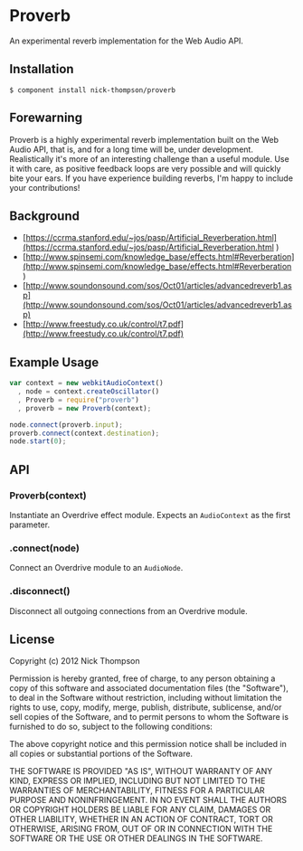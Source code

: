 
# Proverb

  An experimental reverb implementation for the Web Audio API.

## Installation

    $ component install nick-thompson/proverb

## Forewarning

Proverb is a highly experimental reverb implementation built on the Web Audio
API, that is, and for a long time will be, under development. Realistically it's 
more of an interesting challenge than a useful module.
Use it with care, as positive feedback loops are very possible and will quickly
bite your ears. If you have experience building reverbs, I'm happy to include
your contributions!

## Background

 * [https://ccrma.stanford.edu/~jos/pasp/Artificial_Reverberation.html](https://ccrma.stanford.edu/~jos/pasp/Artificial_Reverberation.html
)
 * [http://www.spinsemi.com/knowledge_base/effects.html#Reverberation](http://www.spinsemi.com/knowledge_base/effects.html#Reverberation
)
 * [http://www.soundonsound.com/sos/Oct01/articles/advancedreverb1.asp](http://www.soundonsound.com/sos/Oct01/articles/advancedreverb1.asp)
 * [http://www.freestudy.co.uk/control/t7.pdf](http://www.freestudy.co.uk/control/t7.pdf)

## Example Usage

```javascript
var context = new webkitAudioContext()
  , node = context.createOscillator()
  , Proverb = require("proverb")
  , proverb = new Proverb(context);

node.connect(proverb.input);
proverb.connect(context.destination);
node.start(0);
```

## API

### Proverb(context)

Instantiate an Overdrive effect module. Expects an `AudioContext` as the first
parameter.

### .connect(node)

Connect an Overdrive module to an `AudioNode`.

### .disconnect()

Disconnect all outgoing connections from an Overdrive module.

## License

  Copyright (c) 2012 Nick Thompson

  Permission is hereby granted, free of charge, to any person
  obtaining a copy of this software and associated documentation
  files (the "Software"), to deal in the Software without
  restriction, including without limitation the rights to use,
  copy, modify, merge, publish, distribute, sublicense, and/or sell
  copies of the Software, and to permit persons to whom the
  Software is furnished to do so, subject to the following
  conditions:

  The above copyright notice and this permission notice shall be
  included in all copies or substantial portions of the Software.

  THE SOFTWARE IS PROVIDED "AS IS", WITHOUT WARRANTY OF ANY KIND,
  EXPRESS OR IMPLIED, INCLUDING BUT NOT LIMITED TO THE WARRANTIES
  OF MERCHANTABILITY, FITNESS FOR A PARTICULAR PURPOSE AND
  NONINFRINGEMENT. IN NO EVENT SHALL THE AUTHORS OR COPYRIGHT
  HOLDERS BE LIABLE FOR ANY CLAIM, DAMAGES OR OTHER LIABILITY,
  WHETHER IN AN ACTION OF CONTRACT, TORT OR OTHERWISE, ARISING
  FROM, OUT OF OR IN CONNECTION WITH THE SOFTWARE OR THE USE OR
  OTHER DEALINGS IN THE SOFTWARE.

